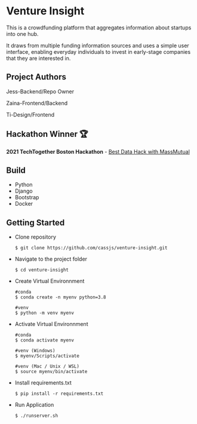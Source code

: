 # **Venture Insight**
 
This is a crowdfunding platform that aggregates information about startups into one hub.

It draws from multiple funding information sources and uses a simple user interface, enabling everyday individuals to invest in early-stage companies that they are interested in.

## Project Authors
Jess-Backend/Repo Owner

Zaina-Frontend/Backend

Ti-Design/Frontend

## Hackathon Winner 🏆
**2021 TechTogether Boston Hackathon** - [Best Data Hack with MassMutual](https://devpost.com/software/venture-insight)

## Build

- Python
- Django
- Bootstrap
- Docker

## **Getting Started**

* Clone repository

      $ git clone https://github.com/cassjs/venture-insight.git
    
* Navigate to the project folder

      $ cd venture-insight
      
* Create Virtual Environnment

      #conda
      $ conda create -n myenv python=3.8
      
      #venv
      $ python -m venv myenv

* Activate Virtual Environnment

      #conda
      $ conda activate myenv
      
      #venv (Windows)
      $ myenv/Scripts/activate
      
      #venv (Mac / Unix / WSL)
      $ source myenv/bin/activate
      
* Install requirements.txt

      $ pip install -r requirements.txt
      
* Run Application

      $ ./runserver.sh

